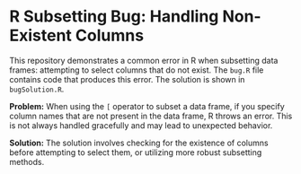 # R Subsetting Bug: Handling Non-Existent Columns

This repository demonstrates a common error in R when subsetting data frames: attempting to select columns that do not exist. The `bug.R` file contains code that produces this error. The solution is shown in `bugSolution.R`.

**Problem:**
When using the `[` operator to subset a data frame, if you specify column names that are not present in the data frame, R throws an error. This is not always handled gracefully and may lead to unexpected behavior.

**Solution:**
The solution involves checking for the existence of columns before attempting to select them, or utilizing more robust subsetting methods.